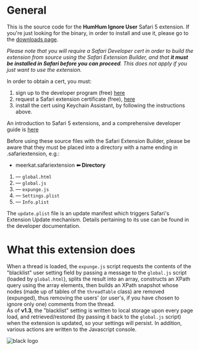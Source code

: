 # General #


This is the source code for the **HumHum Ignore User** Safari 5 extension.  If you're just looking for the binary, in order to install and use it, please go to the [downloads page](http://github.com/urschrei/HH-Expunge/downloads "Downloads").

*Please note that you will require a Safari Developer cert in order to build the extension from source using the Safari Extension Builder, and that **it must be installed in Safari before you can proceed**. This does not apply if you just want to use the extension.*

In order to obtain a cert, you must:

1. sign up to the developer program (free) [here](http://developer.apple.com/programs/start/safari/create.php "Apple Developer link")
2. request a Safari extension certificate (free), [here](https://developer.apple.com/safari/certificates/index.action "Apple Developer link")
3. install the cert using Keychain Assistant, by following the instructions above.

An introduction to Safari 5 extensions, and a comprehensive developer guide is [here](http://developer.apple.com/safari/library/documentation/Tools/Conceptual/SafariExtensionGuide/Introduction/Introduction.html#//apple_ref/doc/uid/TP40009977-CH1-SW1 "developer.apple.com link")

Before using these source files with the Safari Extension Builder, please be aware that they must be placed into a directory with a name ending in .safariextension, e.g.:

* meerkat.safariextension  **⬅ Directory** 
1. — `global.html`
2. — `global.js`
3. — `expunge.js`
4. — `Settings.plist`
5. — `Info.plist`

The `update.plist` file is an update manifest which triggers Safari's Extension Update mechanism. Details pertaining to its use can be found in the developer documentation.

# What this extension does #

When a thread is loaded, the `expunge.js` script requests the contents of the "blacklist" user setting field by passing a message to the `global.js` script (loaded by `global.html`), splits the result into an array, constructs an XPath query using the array elements, then builds an XPath snapshot whose nodes (made up of tables of the `threadTable` class) are removed (expunged), thus removing the users' (or user's, if you have chosen to ignore only one) comments from the thread.  
As of **v1.3**, the "blacklist" setting is written to local storage upon every page load, and retrieved/restored (by passing it back to the `global.js` script) when the extension is updated, so your settings will persist. In addition, various actions are written to the Javascript console.

![black logo](http://dl.dropbox.com/u/21382/photos/hb.gif "black HH logo")

